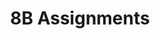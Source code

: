 ---
title: 8B Assignments
layout: assignments
description: >-
  The following links contain assignment descriptions.
intro:
  blurbs:
    - image: /img/illustrations-coffee.svg
      text: >
        Assignment 1
      link: 8B-english/assignment1/
      disabled:
    - image: /img/illustrations-coffee-gear.svg
      text: >
        Assignment 2
      link: 8B-english/assignment2/
      disabled:
    - image: /img/illustrations-tutorials.svg
      text: >
        Assignment 3
      link: 8B-english/assignment3/
      disabled: disabled
    - image: /img/illustrations-meeting-space.svg
      text: >
        Assignment 4
      link: 8B-english/assignment4/
      disabled: disabled
---